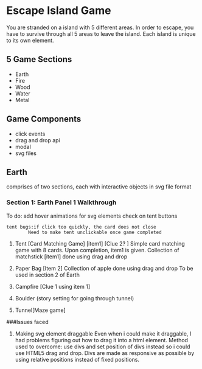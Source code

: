 # Escape Island Game
You are stranded on a island with 5 different areas. In order to escape, you have to survive through all 5 areas to leave the island. Each island is unique to its own element. 

## 5 Game Sections
* Earth
* Fire
* Wood
* Water
* Metal

## Game Components
* click events
* drag and drop api
* modal
* svg files

## Earth
comprises of two sections, each with interactive objects in svg file format


### Section 1: Earth Panel 1 Walkthrough

To do: add hover animations for svg elements 
    check on tent buttons

    tent bugs:if click too quickly, the card does not close
            Need to make tent unclickable once game completed

1. Tent [Card Matching Game] [item1] [Clue 2? ]
Simple card matching game with 8 cards.
Upon completion, item1 is given.
Collection of matchstick [item1] done using drag and drop

2. Paper Bag [Item 2]
Collection of apple done using drag and drop
To be used in section 2 of Earth

3. Campfire [Clue 1 using item 1]



4. Boulder (story setting for going through tunnel)

5. Tunnel[Maze game]

###Issues faced
1. Making svg element draggable
Even when i could make it draggable, I had problems figuring out how to drag it into a html element. 
Method used to overcome: use divs and set position of divs instead so i could use HTML5 drag and drop. Divs are made as responsive as possible by using relative positions instead of fixed positions.





